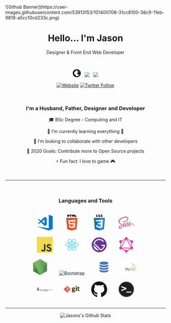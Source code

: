<div>
<div class="banner">
![Github Banner](https://user-images.githubusercontent.com/53913153/101400708-31cc8100-38c9-11eb-9819-a5cc10cd233c.png)
</div>
    <h1 align='center'> Hello... I'm Jason</h1>
    <p align='center'> Designer & Front End Web Developer</u></p>
    
  </br>
     
  <p align='center'>
  <a href="https://jasonevans.dev"><img height="25" src="https://raw.githubusercontent.com/iconic/open-iconic/master/svg/globe.svg"></a>&nbsp;&nbsp;
  <a href="https://twitter.com/Evans_webDev"><img height="30" src="https://cdn.jsdelivr.net/npm/simple-icons@v3/icons/twitter.svg"></a>&nbsp;&nbsp;
  <a href="https://linkedin.com/in/jason-evans-26a19a192/"><img height="30" src="https://cdn.jsdelivr.net/npm/simple-icons@v3/icons/linkedin.svg"></a>
   
</div>

<div align='center'>

[![Website](https://img.shields.io/website?label=jasonevans.dev&style=for-the-badge&url=https%3A%2F%2Fjasonevans.dev)](https://jasonevans.dev)
[![Twitter Follow](https://img.shields.io/twitter/follow/Evans_webDev?color=1DA1F2&logo=twitter&style=for-the-badge)](https://twitter.com/intent/follow?original_referer=https%3A%2F%2Fgithub.com%2Fjasonevans.dev&screen_name=Evans_webDev)

</div>
</br>

<!-- ABOUT:START -->

<div align='center'>
<h3>I'm a Husband, Father, Designer and Developer</h3>

<p>🎓 BSc Degree - Computing and IT</p>
<p>🌱 I’m currently learning everything 🤣</p>
<p>👯 I’m looking to collaborate with other developers</p>
<p>🥅 2020 Goals: Contribute more to Open Source projects</p>
<p>⚡ Fun fact: I love to game 🎮 </p>

</div>
<!-- ABOUT:END -->

<br />

---

<br />

<div align='center'>
<h3>Languages and Tools</h3>
</br>
<img alt="Visual Studio Code" width="50px" src="https://raw.githubusercontent.com/github/explore/80688e429a7d4ef2fca1e82350fe8e3517d3494d/topics/visual-studio-code/visual-studio-code.png" />&nbsp;&nbsp;&nbsp;&nbsp;&nbsp;&nbsp;&nbsp;&nbsp;
<img alt="HTML5" width="50px" src="https://raw.githubusercontent.com/github/explore/80688e429a7d4ef2fca1e82350fe8e3517d3494d/topics/html/html.png" />&nbsp;&nbsp;&nbsp;&nbsp;&nbsp;&nbsp;&nbsp;&nbsp;
<img alt="CSS3" width="50px" src="https://raw.githubusercontent.com/github/explore/80688e429a7d4ef2fca1e82350fe8e3517d3494d/topics/css/css.png" />&nbsp;&nbsp;&nbsp;&nbsp;&nbsp;&nbsp;&nbsp;&nbsp;
<img alt="Sass" width="50px" src="https://raw.githubusercontent.com/github/explore/80688e429a7d4ef2fca1e82350fe8e3517d3494d/topics/sass/sass.png" />
</br>
</br>
<img alt="JavaScript" width="50px" src="https://raw.githubusercontent.com/github/explore/80688e429a7d4ef2fca1e82350fe8e3517d3494d/topics/javascript/javascript.png" />&nbsp;&nbsp;&nbsp;&nbsp;&nbsp;&nbsp;&nbsp;&nbsp;
<img alt="React" width="50px" src="https://raw.githubusercontent.com/github/explore/80688e429a7d4ef2fca1e82350fe8e3517d3494d/topics/react/react.png" />&nbsp;&nbsp;&nbsp;&nbsp;&nbsp;&nbsp;&nbsp;&nbsp;
<img alt="Gatsby" width="50px" src="https://raw.githubusercontent.com/github/explore/e94815998e4e0713912fed477a1f346ec04c3da2/topics/gatsby/gatsby.png" />&nbsp;&nbsp;&nbsp;&nbsp;&nbsp;&nbsp;&nbsp;&nbsp;
<img alt="GraphQL" width="50px" src="https://raw.githubusercontent.com/github/explore/80688e429a7d4ef2fca1e82350fe8e3517d3494d/topics/graphql/graphql.png"/>
</br>
</br>
<img alt="Node.js" width="50px" src="https://raw.githubusercontent.com/github/explore/80688e429a7d4ef2fca1e82350fe8e3517d3494d/topics/nodejs/nodejs.png" />&nbsp;&nbsp;&nbsp;&nbsp;&nbsp;&nbsp;&nbsp;&nbsp;
<img alt="Bootstrap" width="50px" src="https://i.pinimg.com/originals/41/95/cf/4195cf989fac0128a89669f40a1e3496.png" />&nbsp;&nbsp;&nbsp;&nbsp;&nbsp;&nbsp;&nbsp;&nbsp;
<img alt="SQL" width="50px" src="https://raw.githubusercontent.com/github/explore/80688e429a7d4ef2fca1e82350fe8e3517d3494d/topics/sql/sql.png" />&nbsp;&nbsp;&nbsp;&nbsp;&nbsp;&nbsp;&nbsp;&nbsp;
<img alt="MySQL" width="50px" src="https://raw.githubusercontent.com/github/explore/80688e429a7d4ef2fca1e82350fe8e3517d3494d/topics/mysql/mysql.png" />
</br>
</br>
<img alt="MongoDB" width="50px" src="https://raw.githubusercontent.com/github/explore/80688e429a7d4ef2fca1e82350fe8e3517d3494d/topics/mongodb/mongodb.png" />&nbsp;&nbsp;&nbsp;&nbsp;&nbsp;&nbsp;&nbsp;&nbsp;
<img alt="Git" width="50px" src="https://raw.githubusercontent.com/github/explore/80688e429a7d4ef2fca1e82350fe8e3517d3494d/topics/git/git.png" />&nbsp;&nbsp;&nbsp;&nbsp;&nbsp;&nbsp;&nbsp;&nbsp;
<img alt="GitHub" width="50px" src="https://raw.githubusercontent.com/github/explore/78df643247d429f6cc873026c0622819ad797942/topics/github/github.png" />&nbsp;&nbsp;&nbsp;&nbsp;&nbsp;&nbsp;&nbsp;&nbsp;
<img alt="Terminal" width="50px" src="https://raw.githubusercontent.com/github/explore/80688e429a7d4ef2fca1e82350fe8e3517d3494d/topics/terminal/terminal.png" />

</div>
</br>

---

<div align='center'>
  <div align='center'>
  <div align='center'>
  <img alt="Jasons's Github Stats" src="https://github-readme-stats.vercel.app/api?username=GrumpyMonk26&show_icons=true&hide_border=true"/>
</div>
</div>
</div>

[website]: https://jasonevans.dev
[twitter]: https://twitter.com/Evans_webDev
[linkedin]: https://instagram.com/jason-evans-26a19a192/

<!--
**GrumpyMonk26/GrumpyMonk26** is a ✨ _special_ ✨ repository because its `README.md` (this file) appears on your GitHub profile.

Here are some ideas to get you started:

- 🔭 I’m currently working on ...
- 🌱 I’m currently learning ...
- 👯 I’m looking to collaborate on ...
- 🤔 I’m looking for help with ...
- 💬 Ask me about ...
- 📫 How to reach me: ...
- 😄 Pronouns: ...
- ⚡ Fun fact: ...
-->
